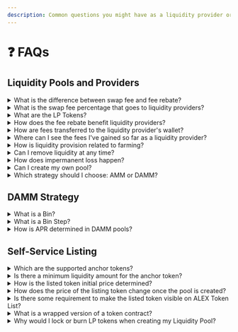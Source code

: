 ```yaml
---
description: Common questions you might have as a liquidity provider or pool creator.
---
```


# ❓ FAQs

## Liquidity Pools and Providers

<details>

<summary>What is the difference between swap fee and fee rebate?</summary>

The **swap fee** is the total fee charged to users for executing a token swap. It's the fee that directly impacts the trader and is displayed as "Fees" in the Pool Info panel.

On the other hand, the **fee rebate** is the portion of the swap fee that is distributed to liquidity providers as a reward for supplying liquidity to the pool. The remaining portion of the swap fee goes to the ALEX Lab Foundation. You can also find the fee rebate percentage in the Pool Info panel.

<img src="../../.gitbook/assets/liquidity-pools/faqs-pool-info-panel-fees.png" alt="Pool Info panel, with highligthed &#x22;Fees&#x22; box" data-size="original">

</details>

<details>

<summary>What is the swap fee percentage that goes to liquidity providers?</summary>

The swap fee percentage that goes to liquidity providers is known as the **fee rebate**. It is typically set at 50% of the swap fee, though it can vary depending on the pool. You can check this percentage in the Pool Info panel.

</details>

<details>

<summary>What are the LP Tokens?</summary>

Also know as "Pool Tokens", these tokens are issued to liquidity providers to represent their share of the liquidity pool. The total supply of LP tokens represents the 100% of the pool's funds.

When users add liquidity to a pool, they receive LP tokens as proof of ownership. These tokens entitle them to a proportional share of the pooled assets and a portion of the fees generated by trades (swaps) within the pool.

When liquidity is removed, the user transfers LP tokens back to the protocol. This determines how much of the pool's assets are returned to the user, along with their share of the transaction fees accrued during the time their liquidity was provided.

</details>

<details>

<summary>How does the fee rebate benefit liquidity providers?</summary>

The fee rebate is automatically accrued and reinvested into the pool, increasing the overall value of the pool. Since liquidity providers (LPs) hold a share of the pool, their holdings grow in value over time. However, these rewards can only be claimed when LP tokens (representing their share of liquidity) are withdrawn from the pool.

</details>

<details>

<summary>How are fees transferred to the liquidity provider's wallet?</summary>

The fees are not directly transferred to the liquidity provider's (LP) wallet. Instead, the swap fees allocated to LPs are accrued and reinvested into the liquidity pool. By holding LP tokens, liquidity providers accumulate their share of the fees over time. These accrued fees become available when they withdraw funds from the pool (i.e. when they remove liquidity). At that point, LP tokens are transferred back to the protocol, and in return, the provider receives their corresponding share of the pool's funds, including the accumulated fees.

</details>

<details>

<summary>Where can I see the fees I've gained so far as a liquidity provider?</summary>

While there isn't a direct way to view your fees separately, you can check the "My Liquidity" panel for this purpose, which shows your LP tokens and liquidity provision details. To access it, navigate to the Swap -> Pool tab and select your pool of interest from the list. You'll also see a summarized version above the pool list.

In this panel, the **Pooled** amount reflects your total token holdings in the liquidity pool, which includes both your initial deposit and any fees you've accrued. Over time, this amount increases as more fees are added. The **Indicative Value** shows the USD equivalent of your holdings, which may fluctuate due to price changes of the pool's assets, but still provides a useful reference for tracking your gains.

</details>

<details>

<summary>How is liquidity provision related to farming?</summary>

Liquidity providers can stake or lock up their LP tokens for a fixed period of time (a selected number of ALEX cycles) to earn additional rewards. These rewards are separate from the earnings generated through liquidity provision, that come from swap operations fees (trading fees). This process is known as Yield Farming, or simply 'Farming'. For more details, explore the [ALEX Farming](../../product-features/farming/README.md) feature.

</details>

<details>

<summary>Can I remove liquidity at any time?</summary>

Yes, you can remove liquidity at any time. However, if you've staked your LP tokens for farming, you won't be able to withdraw them until the staking period has ended.

For removing liquidity from pools **you have created**, please refer to the [Self-Service Listing Documentation](../self-service-listing.md).

</details>

<details>

<summary>How does impermanent loss happen?</summary>

Let's walk through an example of how impermanent loss might look for a liquidity provider (LP).

Carol deposits 100 [STX](https://www.coingecko.com/en/coins/stacks) and 150 [sUSDT](https://www.coingecko.com/en/coins/bridged-tether-alex-bridge) into a liquidity pool. As with ALEX DEX's AMM, the deposited token pair must to be of equivalent value. This means that the price of STX is 1.5 sUSDT at the time of deposit, making Carol's total deposit worth 300 USD.

Now, let's assume the total pool size is 1,000 STX and 1,500 sUSDT, funded by Carol and other LPs. So Carol has a 10% share of the pool.

Next, suppose the price of STX rises to 6 sUSDT. As this happens, arbitrage traders will add sUSDT to the pool and remove STX, adjusting the balances to reflect the new market price. Since AMMs don't use order books, the asset's price in the pool is determined by the ratio between their balances.

With the price change–STX is now 6 sUSDT– the pool now holds 500 STX and 3,000 sUSDT, thanks to the work of arbitrage traders.

So, Carol decides to withdraw her funds. As we know from earlier, she's entitled to a 10% share of the pool. As a result, she can withdraw 50 STX and 300 sUSDT, which now totals 600 USD. At first glance, it looks like she's made a good profit on her initial 300 USD deposit, right?

However, if Carol had simply held onto her 100 STX and 150 sUSDT, their combined value would now be 750 USD.

This shows that Carol would have been better off holding her assets instead of providing liquidity. This is impermanent loss. With that said, this example doesn't account for the trading fees Carol would have earned as a liquidity provider, which could potentially offset or even exceed the loss, making liquidity provision profitable overall.

</details>

<details>

<summary>Can I create my own pool?</summary>

Yes! [Self-Service Listing](../self-service-listing.md) allows you to create your own trading pool on ALEX DEX. This feature lets you list your token for permissionless trading against an anchor token, typically one with a stable value, providing a reliable reference point for pricing your token.

</details>

<details>

<summary>Which strategy should I choose: AMM or DAMM?</summary>

It depends on how actively you want to manage your liquidity:

- Choose **AMM** if you prefer a simple, passive approach where your liquidity is spread across all prices.
- Choose **DAMM** if you want more control, concentrating your liquidity into specific price ranges for potentially better fee earnings.

If you’re new to liquidity providing, starting with AMM is easier. If you're comfortable managing price ranges and want higher efficiency, DAMM might suit you better.

</details>

## DAMM Strategy

<details>

<summary>What is a Bin?</summary>

In DAMM, a **bin** represents a specific price range where liquidity is provided.

Each bin covers a small interval between two prices. When the market price moves into your bin, your liquidity becomes active and you earn trading fees. If the market price moves outside your bin, your liquidity becomes inactive until the price returns.

Think of bins like "zones" that you can target to focus your liquidity where you expect most trading to happen.

</details>

<details>

<summary>What is a Bin Step?</summary>

The **bin step** defines how wide each price bin is in a DAMM pool.

A **lower bin step** (e.g. 1) means narrower price intervals, allowing you to provide liquidity with more precision — ideal if you want to closely follow market price movements.

A **higher bin step** (e.g. 10 or 20) means wider price intervals. These are easier to manage and require fewer bins to cover a price range, but are less precise.

Choosing the right bin step is a tradeoff between **control and simplicity**.  
Smaller steps give you more control, larger steps give you broader coverage with less management.

</details>

<details>

<summary>How is APR determined in DAMM pools?</summary>

APR (Annual Percentage Rate) in DAMM pools depends mainly on two factors:

- **Trading volume inside your bin**: You earn fees only when the market price is inside your active bin(s) and swaps happen there.
- **Size of your liquidity share**: The more liquidity you provide in a bin compared to others, the larger your share of the collected fees.

If the market stays inside your bin and trading activity is high, your APR will generally be higher. If the price moves away from your bin, you might temporarily stop earning fees.

</details>

## Self-Service Listing

<details>

<summary>Which are the supported anchor tokens?</summary>

Native STX token, ALEX token and aBTC token.

</details>

<details>

<summary>Is there a minimum liquidity amount for the anchor token?</summary>

Yes. Initial liquidity of the anchor token must be a minimum of 1,800 STX or the equivalent value in ALEX or aBTC tokens.

</details>

<details>

<summary>How is the listed token initial price determined?</summary>

The initial price is determined by the initial liquidity provided by the creator. The ratio between the pair of funds determines the price relationship between both tokens.

For instance, if the creator provides 8,000 listing tokens and 2,000 anchor tokens, that means the initial ratio is 4:1. Note that pool ratios are calculated as the minimal expression of the fraction between the token balances. In this case, is 8,000 / 2,000.

We can think of this initial ratio in two ways (and they are both equivalent):

- 4 listing tokens equals 1 anchor token.
- 1 listing token equals 0.25 anchor tokens.

</details>

<details>

<summary>How does the price of the listing token change once the pool is created?</summary>

Once the pool is created, the price discovery phase begins. Users can permissionlessly trade the pair of assets, and the [Automated Market Maker (AMM)](../../detailed-information/alexs-automated-market-maker-amm.md) algorithm will determine the price dynamics of the newly listed token. For further information on this topic please refer to the [ALEXGo Trading Pool documentation](https://docs.alexgo.io/automated-market-making/trading-pool).

</details>

<details>

<summary>Is there some requirement to make the listed token visible on ALEX Token List? </summary>

Yes. ALEX requires a [Coingecko](https://www.coingecko.com/) or [CoinMarketCap](https://coinmarketcap.com/) token listing to verify the provided social media information before uploading it to the official list at [app.alexlab.co/token-list](https://app.alexlab.co/token-list).

Once that is done, click on `Customer Support` on the [Self-Service Listing page](https://app.alexlab.co/self-service-listing) or contact us via Telegram at [t.me/ALEXselfservice ](https://t.me/ALEXselfservice)to submit your information (e.g. X accont, Discord, official website).

</details>

<details>

<summary>What is a wrapped version of a token contract?</summary>

Wrapped token contracts refer to "pass-through" tokens that don't retain economics; their purpose is to simplify development and enhance security. ALEX is responsible for deploying wrapped contracts. As its primarily technical, it is not relevant from a user perspective other than it involves a whole step in the procedure and takes some time.

</details>

<details>

<summary>Why would I lock or burn LP tokens when creating my Liquidity Pool?</summary>

The Initial LP Smart Lock feature ensures that community-contributed funds remain secure for the 6 month lock-up period, preventing early withdrawals that could devalue the LP token. It shows commitment from the project's team, signaling that they don't intend to conduct a rug pull on their investors.

Burning tokens reassures investors that the project's team is not holding LP tokens for a future sell-off. It also reduces the total amount of tokens in circulation, maintaining the token's value.

</details>